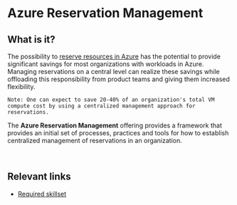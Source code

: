 
# Azure Reservation Management

## What is it?

The possibility to [reserve resources in Azure](https://docs.microsoft.com/en-us/azure/cost-management-billing/reservations/save-compute-costs-reservations) has the potential to provide significant savings for most organizations with workloads in Azure. Managing reservations on a central level can realize these savings while offloading this responsibility from product teams and giving them increased flexibility.

`
Note: One can expect to save 20-40% of an organization's total VM compute cost by using a centralized management approach for reservations.
`

The **Azure Reservation Management** offering provides a framework that provides an initial set of processes, practices and tools for how to establish centralized management of reservations in an organization.

&nbsp;

## Relevant links

- [Required skillset](/docs/required-skillset.md)
